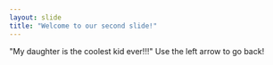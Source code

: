 ```yaml
---
layout: slide
title: "Welcome to our second slide!"
---
```

"My daughter is the coolest kid ever!!!"
Use the left arrow to go back!

